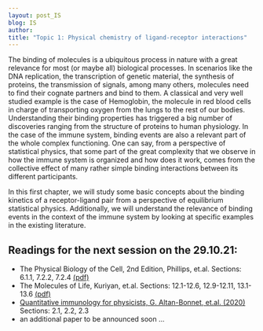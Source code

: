 ```yaml
---
layout: post_IS
blog: IS
author: 
title: "Topic 1: Physical chemistry of ligand-receptor interactions"
---
```




The binding of molecules is a ubiquitous process in nature with a great relevance for most (or maybe all) biological processes. In scenarios like the DNA replication, the transcription of genetic material, the synthesis of proteins, the transmission of signals, among many others, molecules need to find their cognate partners and bind to them. A classical and very well studied example is the case of Hemoglobin, the molecule in red blood cells in charge of transporting oxygen from the lungs to the rest of our bodies. Understanding their binding properties has triggered a big number of discoveries ranging from the structure of proteins to human physiology. In the case of the immune system, binding events are also a relevant part of the whole complex functioning. One can say, from a perspective of statistical physics, that some part of the great complexity that we observe in how the immune system is organized and how does it work, comes from the collective effect of many rather simple binding interactions between its different participants. 

In this first chapter, we will study some basic concepts about the binding kinetics of a receptor-ligand pair from a perspective of equilibrium statistical physics. Additionally, we will understand the relevance of binding events in the context of the immune system by looking at specific examples in the existing literature.

<h2> Readings for the next session on the 29.10.21: </h2>

<ul>
	<li> The Physical Biology of the Cell,  2nd Edition, Phillips, et.al. Sections: 6.1.1, 7.2.2, 7.2.4 <a href="{{ site.url }}/assets/files/IS/Philips_Binding.pdf">(pdf)</a>
	</li>
	<li> The Molecules of Life, Kuriyan, et.al. Sections: 12.1-12.6, 12.9-12.11, 13.1-13.6 <a href="{{ site.url }}/assets/files/IS/Kuriyan_Binding.pdf">(pdf)</a>
	</li> 
	<li> <a href="https://www.sciencedirect.com/science/article/pii/S0370157320300090">Quantitative immunology for physicists, G. Altan-Bonnet, et.al. (2020)</a> Sections: 2.1, 2.2, 2.3
	</li>
	<li> an additional paper to be announced soon ...
	</li>
</ul>